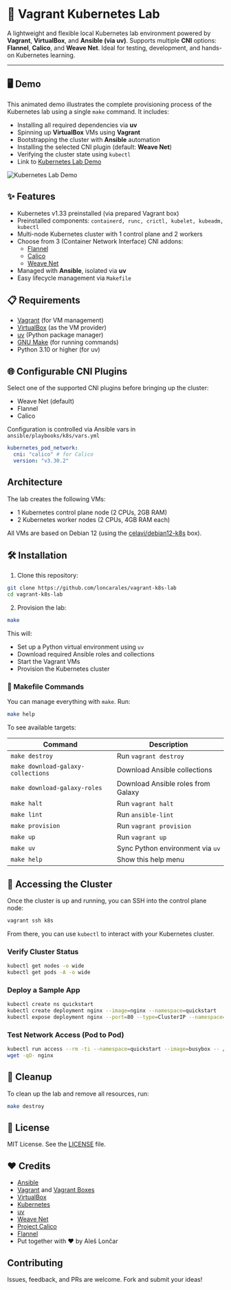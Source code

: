 # 🧪 Vagrant Kubernetes Lab

A lightweight and flexible local Kubernetes lab environment powered by **Vagrant**, **VirtualBox**, and **Ansible (via uv)**.
Supports multiple **CNI** options: **Flannel**, **Calico**, and **Weave Net**.
Ideal for testing, development, and hands-on Kubernetes learning.

---

## 🖥️ Demo

This animated demo illustrates the complete provisioning process of the Kubernetes lab using a single `make` command. It includes:

- Installing all required dependencies via **uv**
- Spinning up **VirtualBox** VMs using **Vagrant**
- Bootstrapping the cluster with **Ansible** automation
- Installing the selected CNI plugin (default: **Weave Net**)
- Verifying the cluster state using `kubectl`
- Link to [Kubernetes Lab Demo](https://cdn.loncar.net/vagrant-k8s-lab-demo.gif)

![Kubernetes Lab Demo](https://cdn.loncar.net/vagrant-k8s-lab-demo.gif)

## ✨ Features

- Kubernetes v1.33 preinstalled (via prepared Vagrant box)
- Preinstalled components: `containerd, runc, crictl, kubelet, kubeadm, kubectl`
- Multi-node Kubernetes cluster with 1 control plane and 2 workers
- Choose from 3 (Container Network Interface) CNI addons:
  - [Flannel](https://github.com/flannel-io/flannel)
  - [Calico](https://www.tigera.io/project-calico/)
  - [Weave Net](https://rajch.github.io/weave/)
- Managed with **Ansible**, isolated via **uv**
- Easy lifecycle management via `Makefile`

## 📋 Requirements

- [Vagrant](https://www.vagrantup.com/) (for VM management)
- [VirtualBox](https://www.virtualbox.org/) (as the VM provider)
- [uv](https://github.com/astral-sh/uv) (Python package manager)
- [GNU Make](https://www.gnu.org/software/make/) (for running commands)
- Python 3.10 or higher (for uv)

## 🌐 Configurable CNI Plugins

Select one of the supported CNI plugins before bringing up the cluster:

- Weave Net (default)
- Flannel
- Calico

Configuration is controlled via Ansible vars in `ansible/playbooks/k8s/vars.yml`

```yaml
kubernetes_pod_network:
  cni: "calico" # for Calico
  version: "v3.30.2"
```

## Architecture

The lab creates the following VMs:
- 1 Kubernetes control plane node (2 CPUs, 2GB RAM)
- 2 Kubernetes worker nodes (2 CPUs, 4GB RAM each)

All VMs are based on Debian 12 (using the [celavi/debian12-k8s](https://portal.cloud.hashicorp.com/vagrant/discover/celavi/debian12-k8s) box).


## 🛠️ Installation

1. Clone this repository:

```bash
git clone https://github.com/loncarales/vagrant-k8s-lab
cd vagrant-k8s-lab
 ```

2. Provision the lab:

```bash
make
```

This will:
- Set up a Python virtual environment using `uv`
- Download required Ansible roles and collections
- Start the Vagrant VMs
- Provision the Kubernetes cluster

### 🧰 Makefile Commands

You can manage everything with `make`. Run:

```bash
make help
```

To see available targets:

| Command                            | Description                        |
| ---------------------------------- | ---------------------------------- |
| `make destroy`                     | Run `vagrant destroy`              |
| `make download-galaxy-collections` | Download Ansible collections       |
| `make download-galaxy-roles`       | Download Ansible roles from Galaxy |
| `make halt`                        | Run `vagrant halt`                 |
| `make lint`                        | Run `ansible-lint`                 |
| `make provision`                   | Run `vagrant provision`            |
| `make up`                          | Run `vagrant up`                   |
| `make uv`                          | Sync Python environment via `uv`   |
| `make help`                        | Show this help menu                |


## 🚀 Accessing the Cluster

Once the cluster is up and running, you can SSH into the control plane node:

```bash
vagrant ssh k8s
```

From there, you can use `kubectl` to interact with your Kubernetes cluster.

### Verify Cluster Status

```bash
kubectl get nodes -o wide
kubectl get pods -A -o wide
```

### Deploy a Sample App

```bash
kubectl create ns quickstart
kubectl create deployment nginx --image=nginx --namespace=quickstart
kubectl expose deployment nginx --port=80 --type=ClusterIP --namespace=quickstart
```

### Test Network Access (Pod to Pod)

```bash
kubectl run access --rm -ti --namespace=quickstart --image=busybox -- /bin/sh
wget -qO- nginx
```

## 🧼 Cleanup

To clean up the lab and remove all resources, run:

```bash
make destroy
```


## 🧾 License

MIT License. See the [LICENSE](LICENSE) file.


## ❤️ Credits

- [Ansible](https://docs.ansible.com/)
- [Vagrant](https://developer.hashicorp.com/vagrant) and [Vagrant Boxes](https://portal.cloud.hashicorp.com/vagrant/discover)
- [VirtualBox](https://www.virtualbox.org/)
- [Kubernetes](https://kubernetes.io/)
- [uv](https://docs.astral.sh/uv/)
- [Weave Net](https://rajch.github.io/weave/)
- [Project Calico](https://www.tigera.io/project-calico/)
- [Flannel](https://github.com/flannel-io/flannel)
- Put together with ❤️ by Aleš Lončar

## Contributing

Issues, feedback, and PRs are welcome. Fork and submit your ideas!

